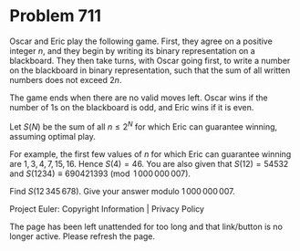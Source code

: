 #   Problem 711

   Oscar and Eric play the following game. First, they agree on a positive
   integer $n$, and they begin by writing its binary representation on a
   blackboard. They then take turns, with Oscar going first, to write a
   number on the blackboard in binary representation, such that the sum of
   all written numbers does not exceed $2n$.

   The game ends when there are no valid moves left. Oscar wins if the number
   of $1$s on the blackboard is odd, and Eric wins if it is even.

   Let $S(N)$ be the sum of all $n \le 2^N$ for which Eric can guarantee
   winning, assuming optimal play.

   For example, the first few values of $n$ for which Eric can guarantee
   winning are $1,3,4,7,15,16$. Hence $S(4)=46$.
   You are also given that $S(12) = 54532$ and $S(1234) \equiv 690421393
   \pmod{1\,000\,000\,007}$.

   Find $S(12\,345\,678)$. Give your answer modulo $1\,000\,000\,007$.

   Project Euler: Copyright Information | Privacy Policy

   The page has been left unattended for too long and that link/button is no
   longer active. Please refresh the page.
